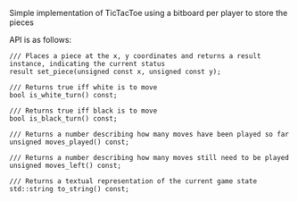 Simple implementation of TicTacToe using a bitboard per player to store the pieces

API is as follows:

```
/// Places a piece at the x, y coordinates and returns a result instance, indicating the current status
result set_piece(unsigned const x, unsigned const y);

/// Returns true iff white is to move
bool is_white_turn() const;

/// Returns true iff black is to move
bool is_black_turn() const;

/// Returns a number describing how many moves have been played so far
unsigned moves_played() const;

/// Returns a number describing how many moves still need to be played
unsigned moves_left() const;

/// Returns a textual representation of the current game state 
std::string to_string() const;
```